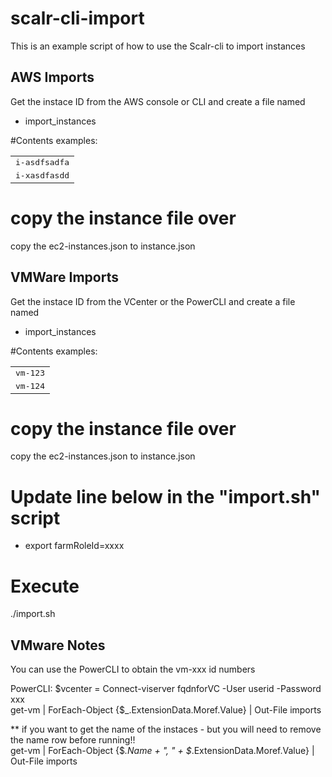 # scalr-cli-import

This is an example script of how to use the Scalr-cli to import instances

## AWS Imports

Get the instace ID from the AWS console or CLI and create a file named
* import_instances

#Contents examples:
<table>
  <tr>
    <td><tt>i-asdfsadfa</tt></td>
  </tr>
  <tr>
    <td><tt>i-xasdfasdd</tt></td>
  </tr>
</table>

# copy the instance file over
copy the ec2-instances.json to instance.json

## VMWare Imports

Get the instace ID from the VCenter or the PowerCLI and create a file named
* import_instances

#Contents examples:
<table>
  <tr>
    <td><tt>vm-123</tt></td>
  </tr>
  <tr>
    <td><tt>vm-124</tt></td>
  </tr>
</table>


# copy the instance file over
copy the ec2-instances.json to instance.json


# Update line below in the "import.sh" script
* export farmRoleId=xxxx

# Execute
./import.sh


## VMware Notes

You can use the PowerCLI to obtain the vm-xxx id numbers

PowerCLI:
$vcenter = Connect-viserver fqdnforVC -User userid -Password xxx <br />
get-vm | ForEach-Object {$_.ExtensionData.Moref.Value} | Out-File imports <br />

** if you want to get the name of the instaces - but you will need to remove the name 
row before running!!<br />
get-vm | ForEach-Object {$_.Name + ", " + $_.ExtensionData.Moref.Value} | Out-File imports
